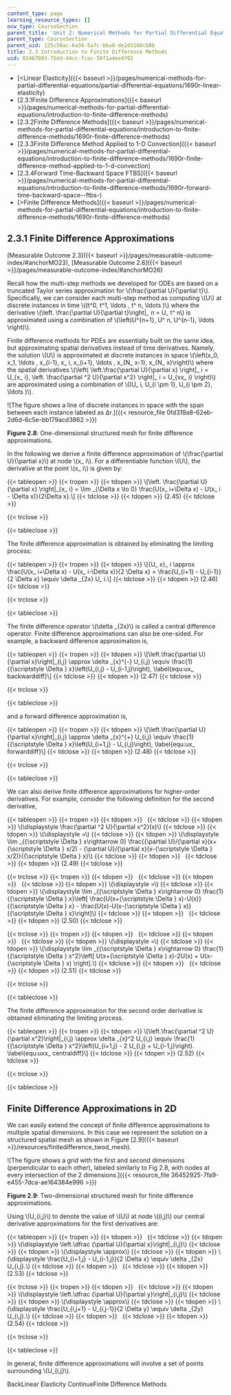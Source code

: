 ```yaml
---
content_type: page
learning_resource_types: []
ocw_type: CourseSection
parent_title: 'Unit 2: Numerical Methods for Partial Differential Equations'
parent_type: CourseSection
parent_uid: 125c58ac-6a34-5a7c-bba8-de2d3160cb8b
title: 2.3 Introduction to Finite Difference Methods
uid: 02467893-75dd-44cc-fcac-58f1a4ee9702
---
```


*   [\<Linear Elasticity]({{< baseurl >}}/pages/numerical-methods-for-partial-differential-equations/partial-differential-equations/1690r-linear-elasticity)
*   [2.3.1Finite Difference Approximations]({{< baseurl >}}/pages/numerical-methods-for-partial-differential-equations/introduction-to-finite-difference-methods)
*   [2.3.2Finite Difference Methods]({{< baseurl >}}/pages/numerical-methods-for-partial-differential-equations/introduction-to-finite-difference-methods/1690r-finite-difference-methods)
*   [2.3.3Finite Difference Method Applied to 1-D Convection]({{< baseurl >}}/pages/numerical-methods-for-partial-differential-equations/introduction-to-finite-difference-methods/1690r-finite-difference-method-applied-to-1-d-convection)
*   [2.3.4Forward Time-Backward Space FTBS]({{< baseurl >}}/pages/numerical-methods-for-partial-differential-equations/introduction-to-finite-difference-methods/1690r-forward-time-backward-space--ftbs-)
*   [\>Finite Difference Methods]({{< baseurl >}}/pages/numerical-methods-for-partial-differential-equations/introduction-to-finite-difference-methods/1690r-finite-difference-methods)

2.3.1 Finite Difference Approximations
--------------------------------------

[Measurable Outcome 2.3]({{< baseurl >}}/pages/measurable-outcome-index/#anchorMO23), [Measurable Outcome 2.6]({{< baseurl >}}/pages/measurable-outcome-index/#anchorMO26)

Recall how the multi-step methods we developed for ODEs are based on a truncated Taylor series approximation for \\(\\frac{\\partial U}{\\partial t}\\). Specifically, we can consider each multi-step method as computing \\(U\\) at discrete instances in time \\((t^0, t^1, \\ldots , t^ n, \\ldots )\\) where the derivative \\(\\left. \\frac{\\partial U}{\\partial t}\\right|\_ n = U\_ t^ n\\) is approximated using a combination of \\(\\left(U^{n+1}, U^ n, U^{n-1}, \\ldots \\right)\\).

Finite difference methods for PDEs are essentially built on the same idea, but approximating spatial derivatives instead of time derivatives. Namely, the solution \\(U\\) is approximated at discrete instances in space \\(\\left(x\_0, x\_1, \\ldots , x\_{i-1}, x\_ i, x\_{i+1}, \\ldots , x\_{N\_ x-1}, x\_{N\_ x}\\right)\\) where the spatial derivatives \\(\\left( \\left.\\frac{\\partial U}{\\partial x} \\right|\_ i = U\_{x\_ i}, \\left. \\frac{\\partial ^2 U}{\\partial x^2} \\right|\_ i = U\_{xx\_ i} \\right)\\) are approximated using a combination of \\((U\_ i, U\_{i \\pm 1}, U\_{i \\pm 2}, \\ldots )\\).

![The figure shows a line of discrete instances in space with the span between each instance labeled as Δr.]({{< resource_file 0fd319a8-62eb-2d6d-6c5e-bb179acd3862 >}})

**Figure 2.8**: One-dimensional structured mesh for finite difference approximations.

In the following we derive a finite difference approximation of \\(\\frac{\\partial U}{\\partial x}\\) at node \\(x\_ i\\). For a differentiable function \\(U\\), the derivative at the point \\(x\_ i\\) is given by:

{{< tableopen >}}
{{< tropen >}}
{{< tdopen >}}
\\\[\\left. \\frac{\\partial U}{\\partial x} \\right|\_{x\_ i} = \\lim \_{\\Delta x \\to 0} \\frac{U(x\_ i+\\Delta x) - U(x\_ i - \\Delta x)}{2\\Delta x}.\\\]
{{< tdclose >}}
{{< tdopen >}}
(2.45)
{{< tdclose >}}

{{< trclose >}}

{{< tableclose >}}

The finite difference approximation is obtained by eliminating the limiting process:

{{< tableopen >}}
{{< tropen >}}
{{< tdopen >}}
\\\[{U\_ x}\_ i \\approx \\frac{U(x\_ i+\\Delta x) - U(x\_ i-\\Delta x)}{2 \\Delta x} = \\frac{U\_{i+1} - U\_{i-1}}{2 \\Delta x} \\equiv \\delta \_{2x} U\_ i.\\\]
{{< tdclose >}}
{{< tdopen >}}
(2.46)
{{< tdclose >}}

{{< trclose >}}

{{< tableclose >}}

The finite difference operator \\(\\delta \_{2x}\\) is called a central difference operator. Finite difference approximations can also be one-sided. For example, a backward difference approximation is,

{{< tableopen >}}
{{< tropen >}}
{{< tdopen >}}
\\\[\\left.\\frac{\\partial U}{\\partial x}\\right|\_{i,j} \\approx \\delta \_{x}^{-} U\_{i,j} \\equiv \\frac{1}{{\\scriptstyle \\Delta } x}\\left(U\_{i,j} - U\_{i-1,j}\\right), \\label{equ:ux\_ backwarddiff}\\\]
{{< tdclose >}}
{{< tdopen >}}
(2.47)
{{< tdclose >}}

{{< trclose >}}

{{< tableclose >}}

and a forward difference approximation is,

{{< tableopen >}}
{{< tropen >}}
{{< tdopen >}}
\\\[\\left.\\frac{\\partial U}{\\partial x}\\right|\_{i,j} \\approx \\delta \_{x}^{+} U\_{i,j} \\equiv \\frac{1}{{\\scriptstyle \\Delta } x}\\left(U\_{i+1,j} - U\_{i,j}\\right), \\label{equ:ux\_ forwarddiff}\\\]
{{< tdclose >}}
{{< tdopen >}}
(2.48)
{{< tdclose >}}

{{< trclose >}}

{{< tableclose >}}

We can also derive finite difference approximations for higher-order derivatives. For example, consider the following definition for the second derivative,

{{< tableopen >}}
{{< tropen >}}
{{< tdopen >}}
 
{{< tdclose >}}
{{< tdopen >}}
\\(\\displaystyle \\frac{\\partial ^2 U}{\\partial x^2}(x)\\)
{{< tdclose >}}
{{< tdopen >}}
\\(\\displaystyle =\\)
{{< tdclose >}}
{{< tdopen >}}
\\(\\displaystyle \\lim \_{{\\scriptstyle \\Delta } x\\rightarrow 0} \\frac{{\\partial U}/{\\partial x}(x+{\\scriptstyle \\Delta } x/2) - {\\partial U}/{\\partial x}(x-{\\scriptstyle \\Delta } x/2)}{{\\scriptstyle \\Delta } x}\\)
{{< tdclose >}}
{{< tdopen >}}
 
{{< tdclose >}}
{{< tdopen >}}
(2.49)
{{< tdclose >}}

{{< trclose >}}
{{< tropen >}}
{{< tdopen >}}
 
{{< tdclose >}}
{{< tdopen >}}
 
{{< tdclose >}}
{{< tdopen >}}
\\(\\displaystyle =\\)
{{< tdclose >}}
{{< tdopen >}}
\\(\\displaystyle \\lim \_{{\\scriptstyle \\Delta } x\\rightarrow 0} \\frac{1}{{\\scriptstyle \\Delta } x}\\left\[ \\frac{U(x+{\\scriptstyle \\Delta } x)-U(x)}{{\\scriptstyle \\Delta } x} - \\frac{U(x)-U(x-{\\scriptstyle \\Delta } x)}{{\\scriptstyle \\Delta } x}\\right\]\\)
{{< tdclose >}}
{{< tdopen >}}
 
{{< tdclose >}}
{{< tdopen >}}
(2.50)
{{< tdclose >}}

{{< trclose >}}
{{< tropen >}}
{{< tdopen >}}
 
{{< tdclose >}}
{{< tdopen >}}
 
{{< tdclose >}}
{{< tdopen >}}
\\(\\displaystyle =\\)
{{< tdclose >}}
{{< tdopen >}}
\\(\\displaystyle \\lim \_{{\\scriptstyle \\Delta } x\\rightarrow 0} \\frac{1}{{\\scriptstyle \\Delta } x^2}\\left\[ U(x+{\\scriptstyle \\Delta } x)-2U(x) + U(x-{\\scriptstyle \\Delta } x) \\right\].\\)
{{< tdclose >}}
{{< tdopen >}}
 
{{< tdclose >}}
{{< tdopen >}}
(2.51)
{{< tdclose >}}

{{< trclose >}}

{{< tableclose >}}

The finite difference approximation for the second order derivative is obtained eliminating the limiting process.

{{< tableopen >}}
{{< tropen >}}
{{< tdopen >}}
\\\[\\left.\\frac{\\partial ^2 U}{\\partial x^2}\\right|\_{i,j} \\approx \\delta \_{x}^2 U\_{i,j} \\equiv \\frac{1}{{\\scriptstyle \\Delta } x^2}\\left(U\_{i+1,j} - 2 U\_{i,j} + U\_{i-1,j}\\right). \\label{equ:uxx\_ centraldiff}\\\]
{{< tdclose >}}
{{< tdopen >}}
(2.52)
{{< tdclose >}}

{{< trclose >}}

{{< tableclose >}}

Finite Difference Approximations in 2D
--------------------------------------

We can easily extend the concept of finite difference approximations to multiple spatial dimensions. In this case we represent the solution on a structured spatial mesh as shown in Figure [2.9]({{< baseurl >}}/resources/finitedifference_twod_mesh).

![The figure shows a grid with the first and second dimensions (perpendicular to each other), labeled similarly to Fig 2.8, with nodes at every intersection of the 2 dimensions.]({{< resource_file 36452925-7fa9-e455-7dca-ae164384e996 >}})

**Figure 2.9**: Two-dimensional structured mesh for finite difference approximations.

Using \\(U\_{i,j}\\) to denote the value of \\(U\\) at node \\((i,j)\\) our central derivative approximations for the first derivatives are:

{{< tableopen >}}
{{< tropen >}}
{{< tdopen >}}
 
{{< tdclose >}}
{{< tdopen >}}
\\(\\displaystyle \\left.\\dfrac {\\partial U}{\\partial x}\\right|\_{i,j}\\)
{{< tdclose >}}
{{< tdopen >}}
\\(\\displaystyle \\approx\\)
{{< tdclose >}}
{{< tdopen >}}
\\(\\displaystyle \\frac{U\_{i+1,j} - U\_{i-1,j}}{2 \\Delta x} \\equiv \\delta \_{2x} U\_{i,j}.\\)
{{< tdclose >}}
{{< tdopen >}}
 
{{< tdclose >}}
{{< tdopen >}}
(2.53)
{{< tdclose >}}

{{< trclose >}}
{{< tropen >}}
{{< tdopen >}}
 
{{< tdclose >}}
{{< tdopen >}}
\\(\\displaystyle \\left.\\dfrac {\\partial U}{\\partial y}\\right|\_{i,j}\\)
{{< tdclose >}}
{{< tdopen >}}
\\(\\displaystyle \\approx\\)
{{< tdclose >}}
{{< tdopen >}}
\\(\\displaystyle \\frac{U\_{i,j+1} - U\_{i,j-1}}{2 \\Delta y} \\equiv \\delta \_{2y} U\_{i,j}.\\)
{{< tdclose >}}
{{< tdopen >}}
 
{{< tdclose >}}
{{< tdopen >}}
(2.54)
{{< tdclose >}}

{{< trclose >}}

{{< tableclose >}}

In general, finite difference approximations will involve a set of points surrounding \\(U\_{i,j}\\).

BackLinear Elasticity ContinueFinite Difference Methods
